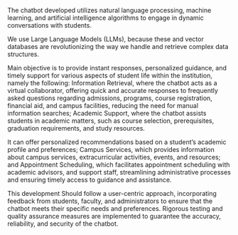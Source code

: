 The chatbot developed utilizes natural language processing, machine learning, and artificial intelligence algorithms to engage in dynamic conversations with students.  

We use Large Language Models (LLMs), because these and vector databases are revolutionizing the way we handle and retrieve complex data structures. 

Main objective is to provide instant responses, personalized guidance, and timely support for various aspects of student life within the institution, namely the following: Information Retrieval, where the chatbot acts as a virtual collaborator, offering quick and accurate responses to frequently asked questions regarding admissions, programs, course registration, financial aid, and campus facilities, reducing the need for manual information searches; Academic Support, where the chatbot assists students in academic matters, such as course selection, prerequisites, graduation requirements, and study resources.  

It can offer personalized recommendations based on a student’s academic profile and preferences; Campus Services, which provides information about campus services, extracurricular activities, events, and resources; and Appointment Scheduling, which facilitates appointment scheduling with academic advisors, and support staff, streamlining administrative processes and ensuring timely access to guidance and assistance.  

This development Should follow a user-centric approach, incorporating feedback from students, faculty, and administrators to ensure that the chatbot meets their specific needs and preferences. Rigorous testing and quality assurance measures are implemented to guarantee the accuracy, reliability, and security of the chatbot. 
